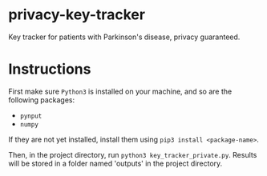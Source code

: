 # privacy-key-tracker

Key tracker for patients with Parkinson's disease, privacy guaranteed.

# Instructions

First make sure `Python3` is installed on your machine, and so are the following packages:

- `pynput`
- `numpy`

If they are not yet installed, install them using `pip3 install <package-name>`.

Then, in the project directory, run `python3 key_tracker_private.py`. Results will be stored in a folder named 'outputs' in the project directory.
